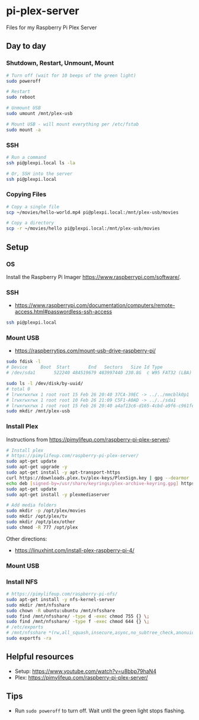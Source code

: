 # pi-plex-server

Files for my Raspberry Pi Plex Server

## Day to day

### Shutdown, Restart, Unmount, Mount

```bash
# Turn off (wait for 10 beeps of the green light)
sudo poweroff

# Restart
sudo reboot

# Unmount USB
sudo umount /mnt/plex-usb

# Mount USB - will mount everything per /etc/fstab
sudo mount -a
```

### SSH

```bash
# Run a command
ssh pi@plexpi.local ls -la

# Or, SSH into the server
ssh pi@plexpi.local
```

### Copying Files

```bash
# Copy a single file
scp ~/movies/hello-world.mp4 pi@plexpi.local:/mnt/plex-usb/movies

# Copy a directory
scp -r ~/movies/hello pi@plexpi.local:/mnt/plex-usb/movies
```

## Setup

### OS

Install the Raspberry Pi Imager <https://www.raspberrypi.com/software/>.

### SSH

- <https://www.raspberrypi.com/documentation/computers/remote-access.html#passwordless-ssh-access>

```bash
ssh pi@plexpi.local
```

### Mount USB

- <https://raspberrytips.com/mount-usb-drive-raspberry-pi/>

```bash
sudo fdisk -l
# Device     Boot  Start       End   Sectors   Size Id Type
# /dev/sda1       522240 484519679 483997440 230.8G  c W95 FAT32 (LBA)

sudo ls -l /dev/disk/by-uuid/
# total 0
# lrwxrwxrwx 1 root root 15 Feb 26 20:40 37CA-39EC -> ../../mmcblk0p1
# lrwxrwxrwx 1 root root 10 Feb 26 21:09 C5F1-A0AD -> ../../sda1
# lrwxrwxrwx 1 root root 15 Feb 26 20:40 a4af13c6-d165-4cbd-a9f6-c961fef8255d -> ../../mmcblk0p2
sudo mkdir /mnt/plex-usb
```

### Install Plex

Instructions from <https://pimylifeup.com/raspberry-pi-plex-server/>:

```bash
# Install plex
# https://pimylifeup.com/raspberry-pi-plex-server/
sudo apt-get update
sudo apt-get upgrade -y
sudo apt-get install -y apt-transport-https
curl https://downloads.plex.tv/plex-keys/PlexSign.key | gpg --dearmor | sudo tee /usr/share/keyrings/plex-archive-keyring.gpg >/dev/null
echo deb [signed-by=/usr/share/keyrings/plex-archive-keyring.gpg] https://downloads.plex.tv/repo/deb public main | sudo tee /etc/apt/sources.list.d/plexmediaserver.list
sudo apt-get update
sudo apt-get install -y plexmediaserver

# Add media folders
sudo mkdir -p /opt/plex/movies
sudo mkdir /opt/plex/tv
sudo mkdir /opt/plex/other
sudo chmod -R 777 /opt/plex
```

Other directions:

- <https://linuxhint.com/install-plex-raspberry-pi-4/>

### Mount USB

### Install NFS

```bash
# https://pimylifeup.com/raspberry-pi-nfs/
sudo apt-get install -y nfs-kernel-server
sudo mkdir /mnt/nfsshare
sudo chown -R ubuntu:ubuntu /mnt/nfsshare
sudo find /mnt/nfsshare/ -type d -exec chmod 755 {} \;
sudo find /mnt/nfsshare/ -type f -exec chmod 644 {} \;
# /etc/exports
# /mnt/nfsshare *(rw,all_squash,insecure,async,no_subtree_check,anonuid=1000,anongid=1000)
sudo exportfs -ra
```




## Helpful resources

- Setup: <https://www.youtube.com/watch?v=u8bbp79haN4>
- Plex: <https://pimylifeup.com/raspberry-pi-plex-server/>

## Tips

- Run `sudo poweroff` to turn off. Wait until the green light stops flashing.


